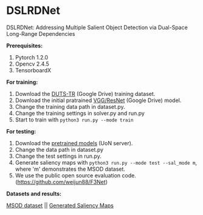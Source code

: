 # DSLRDNet

DSLRDNet: Addressing Multiple Salient Object Detection via Dual-Space Long-Range Dependencies

**Prerequisites:**
1. Pytorch 1.2.0
2. Opencv 2.4.5
3. TensorboardX

**For training:**
1. Download the [DUTS-TR](https://drive.google.com/file/d/1B8AfXfoBWqQ6Zot0NZBwJYVKxWtrpqxF/view?usp=sharing) (Google Drive) training dataset.
2. Download the initial pratrained [VGG/ResNet](https://drive.google.com/drive/folders/1Olx7bugmBCmh4s5AdppHABzMRT3ja9FK?usp=sharing) (Google Drive) model.
3. Change the training data path in dataset.py.
4. Change the training settings in solver.py and run.py
5. Start to train with `python3 run.py --mode train`

**For testing:**
1. Download the [pretrained models](http://cvl.cs.nott.ac.uk/resources/dslrd.pretrained.zip) (UoN server).
2. Change the data path in dataset.py
3. Change the test settings in run.py.
4. Generate saliency maps with `python3 run.py --mode test --sal_mode m`, where 'm' demonstrates the MSOD dataset.
5. We use the public open source evaluation code. (https://github.com/weijun88/F3Net)

**Datasets and results:**

[MSOD dataset](http://cvl.cs.nott.ac.uk/resources/msod.dataset.zip) || [Generated Saliency Maps](http://cvl.cs.nott.ac.uk/resources/saliency.maps.zip)
